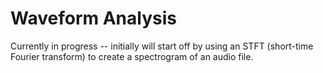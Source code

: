 # Waveform Analysis

Currently in progress -- initially will start off by using an STFT (short-time Fourier transform) to create a spectrogram of an audio file.

